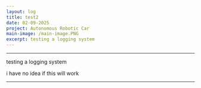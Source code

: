 ```yaml
---
layout: log
title: test2
date: 02-09-2025
project: Autonomous Robotic Car
main-image: /main-image.PNG
excerpt: testing a logging system
---
```


---
testing a logging system

i have no idea if this will work

---